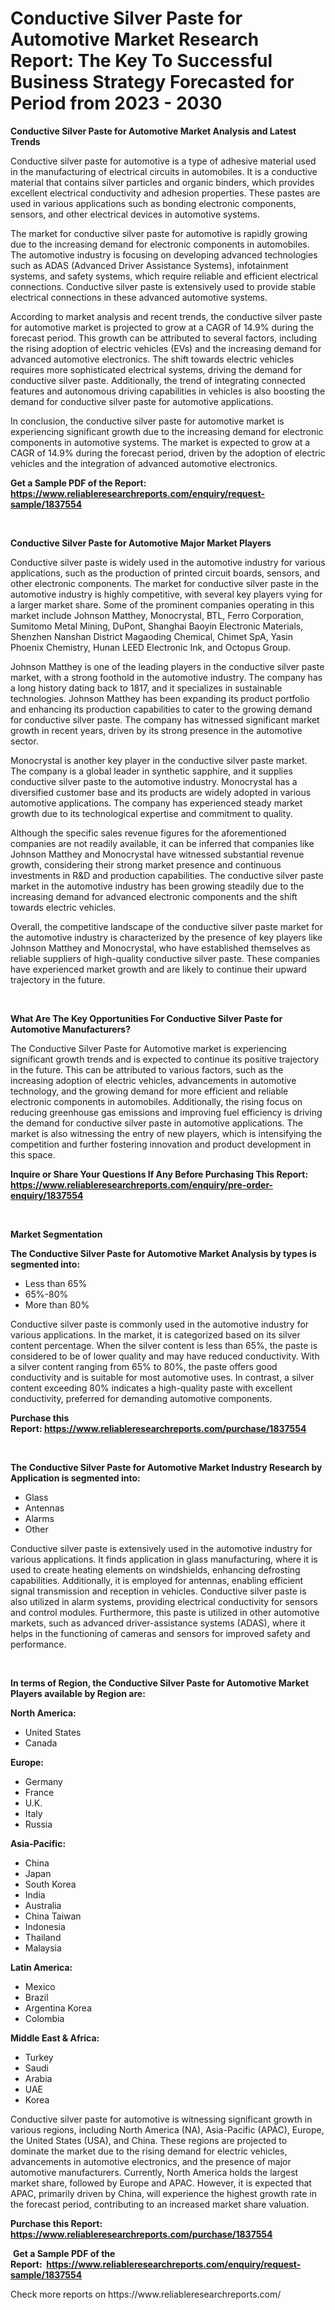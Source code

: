 <p><h1>Conductive Silver Paste for Automotive Market Research Report: The Key To Successful Business Strategy Forecasted for Period from 2023 - 2030</h1></p><p><strong>Conductive Silver Paste for Automotive Market Analysis and Latest Trends</strong></p>
<p><p>Conductive silver paste for automotive is a type of adhesive material used in the manufacturing of electrical circuits in automobiles. It is a conductive material that contains silver particles and organic binders, which provides excellent electrical conductivity and adhesion properties. These pastes are used in various applications such as bonding electronic components, sensors, and other electrical devices in automotive systems.</p><p>The market for conductive silver paste for automotive is rapidly growing due to the increasing demand for electronic components in automobiles. The automotive industry is focusing on developing advanced technologies such as ADAS (Advanced Driver Assistance Systems), infotainment systems, and safety systems, which require reliable and efficient electrical connections. Conductive silver paste is extensively used to provide stable electrical connections in these advanced automotive systems.</p><p>According to market analysis and recent trends, the conductive silver paste for automotive market is projected to grow at a CAGR of 14.9% during the forecast period. This growth can be attributed to several factors, including the rising adoption of electric vehicles (EVs) and the increasing demand for advanced automotive electronics. The shift towards electric vehicles requires more sophisticated electrical systems, driving the demand for conductive silver paste. Additionally, the trend of integrating connected features and autonomous driving capabilities in vehicles is also boosting the demand for conductive silver paste for automotive applications.</p><p>In conclusion, the conductive silver paste for automotive market is experiencing significant growth due to the increasing demand for electronic components in automotive systems. The market is expected to grow at a CAGR of 14.9% during the forecast period, driven by the adoption of electric vehicles and the integration of advanced automotive electronics.</p></p>
<p><strong>Get a Sample PDF of the Report:&nbsp; <a href="https://www.reliableresearchreports.com/enquiry/request-sample/1837554">https://www.reliableresearchreports.com/enquiry/request-sample/1837554</a></strong></p>
<p>&nbsp;</p>
<p><strong>Conductive Silver Paste for Automotive Major Market Players</strong></p>
<p><p>Conductive silver paste is widely used in the automotive industry for various applications, such as the production of printed circuit boards, sensors, and other electronic components. The market for conductive silver paste in the automotive industry is highly competitive, with several key players vying for a larger market share. Some of the prominent companies operating in this market include Johnson Matthey, Monocrystal, BTL, Ferro Corporation, Sumitomo Metal Mining, DuPont, Shanghai Baoyin Electronic Materials, Shenzhen Nanshan District Magaoding Chemical, Chimet SpA, Yasin Phoenix Chemistry, Hunan LEED Electronic Ink, and Octopus Group.</p><p>Johnson Matthey is one of the leading players in the conductive silver paste market, with a strong foothold in the automotive industry. The company has a long history dating back to 1817, and it specializes in sustainable technologies. Johnson Matthey has been expanding its product portfolio and enhancing its production capabilities to cater to the growing demand for conductive silver paste. The company has witnessed significant market growth in recent years, driven by its strong presence in the automotive sector.</p><p>Monocrystal is another key player in the conductive silver paste market. The company is a global leader in synthetic sapphire, and it supplies conductive silver paste to the automotive industry. Monocrystal has a diversified customer base and its products are widely adopted in various automotive applications. The company has experienced steady market growth due to its technological expertise and commitment to quality.</p><p>Although the specific sales revenue figures for the aforementioned companies are not readily available, it can be inferred that companies like Johnson Matthey and Monocrystal have witnessed substantial revenue growth, considering their strong market presence and continuous investments in R&D and production capabilities. The conductive silver paste market in the automotive industry has been growing steadily due to the increasing demand for advanced electronic components and the shift towards electric vehicles.</p><p>Overall, the competitive landscape of the conductive silver paste market for the automotive industry is characterized by the presence of key players like Johnson Matthey and Monocrystal, who have established themselves as reliable suppliers of high-quality conductive silver paste. These companies have experienced market growth and are likely to continue their upward trajectory in the future.</p></p>
<p>&nbsp;</p>
<p><strong>What Are The Key Opportunities For Conductive Silver Paste for Automotive Manufacturers?</strong></p>
<p><p>The Conductive Silver Paste for Automotive market is experiencing significant growth trends and is expected to continue its positive trajectory in the future. This can be attributed to various factors, such as the increasing adoption of electric vehicles, advancements in automotive technology, and the growing demand for more efficient and reliable electronic components in automobiles. Additionally, the rising focus on reducing greenhouse gas emissions and improving fuel efficiency is driving the demand for conductive silver paste in automotive applications. The market is also witnessing the entry of new players, which is intensifying the competition and further fostering innovation and product development in this space.</p></p>
<p><strong>Inquire or Share Your Questions If Any Before Purchasing This Report: <a href="https://www.reliableresearchreports.com/enquiry/pre-order-enquiry/1837554">https://www.reliableresearchreports.com/enquiry/pre-order-enquiry/1837554</a></strong></p>
<p>&nbsp;</p>
<p><strong>Market Segmentation</strong></p>
<p><strong>The Conductive Silver Paste for Automotive Market Analysis by types is segmented into:</strong></p>
<p><ul><li>Less than 65%</li><li>65%-80%</li><li>More than 80%</li></ul></p>
<p><p>Conductive silver paste is commonly used in the automotive industry for various applications. In the market, it is categorized based on its silver content percentage. When the silver content is less than 65%, the paste is considered to be of lower quality and may have reduced conductivity. With a silver content ranging from 65% to 80%, the paste offers good conductivity and is suitable for most automotive uses. In contrast, a silver content exceeding 80% indicates a high-quality paste with excellent conductivity, preferred for demanding automotive components.</p></p>
<p><strong>Purchase this Report:&nbsp;<a href="https://www.reliableresearchreports.com/purchase/1837554">https://www.reliableresearchreports.com/purchase/1837554</a></strong></p>
<p>&nbsp;</p>
<p><strong>The Conductive Silver Paste for Automotive Market Industry Research by Application is segmented into:</strong></p>
<p><ul><li>Glass</li><li>Antennas</li><li>Alarms</li><li>Other</li></ul></p>
<p><p>Conductive silver paste is extensively used in the automotive industry for various applications. It finds application in glass manufacturing, where it is used to create heating elements on windshields, enhancing defrosting capabilities. Additionally, it is employed for antennas, enabling efficient signal transmission and reception in vehicles. Conductive silver paste is also utilized in alarm systems, providing electrical conductivity for sensors and control modules. Furthermore, this paste is utilized in other automotive markets, such as advanced driver-assistance systems (ADAS), where it helps in the functioning of cameras and sensors for improved safety and performance.</p></p>
<p>&nbsp;</p>
<p><strong>In terms of Region, the Conductive Silver Paste for Automotive Market Players available by Region are:</strong></p>
<p>
    <p> <strong> North America: </strong>
        <ul>
            <li>United States</li>
            <li>Canada</li>
        </ul>
        </p> 
    <p> <strong> Europe: </strong>
        <ul>
            <li>Germany</li>
            <li>France</li>
            <li>U.K.</li>
            <li>Italy</li>
            <li>Russia</li>
        </ul>
        </p> 
    <p> <strong> Asia-Pacific: </strong>
        <ul>
            <li>China</li>
            <li>Japan</li>
            <li>South Korea</li>
            <li>India</li>
            <li>Australia</li>
            <li>China Taiwan</li>
            <li>Indonesia</li>
            <li>Thailand</li>
            <li>Malaysia</li>
        </ul>
        </p> 
    <p> <strong> Latin America: </strong>
        <ul>
            <li>Mexico</li>
            <li>Brazil</li>
            <li>Argentina Korea</li>
            <li>Colombia</li>
        </ul>
        </p> 
    <p> <strong> Middle East & Africa: </strong>
        <ul>
            <li>Turkey</li>
            <li>Saudi</li>
            <li>Arabia</li>
            <li>UAE</li>
            <li>Korea</li>
        </ul>
    </p>
    </p>
<p><p>Conductive silver paste for automotive is witnessing significant growth in various regions, including North America (NA), Asia-Pacific (APAC), Europe, the United States (USA), and China. These regions are projected to dominate the market due to the rising demand for electric vehicles, advancements in automotive electronics, and the presence of major automotive manufacturers. Currently, North America holds the largest market share, followed by Europe and APAC. However, it is expected that APAC, primarily driven by China, will experience the highest growth rate in the forecast period, contributing to an increased market share valuation.</p></p>
<p><strong>Purchase this Report: <a href="https://www.reliableresearchreports.com/purchase/1837554">https://www.reliableresearchreports.com/purchase/1837554</a></strong></p>
<p>&nbsp;<strong>Get a Sample PDF of the Report:&nbsp;&nbsp;<a href="https://www.reliableresearchreports.com/enquiry/request-sample/1837554">https://www.reliableresearchreports.com/enquiry/request-sample/1837554</a></strong></p>
<p><strong></strong></p>
<p>Check more reports on https://www.reliableresearchreports.com/</p>